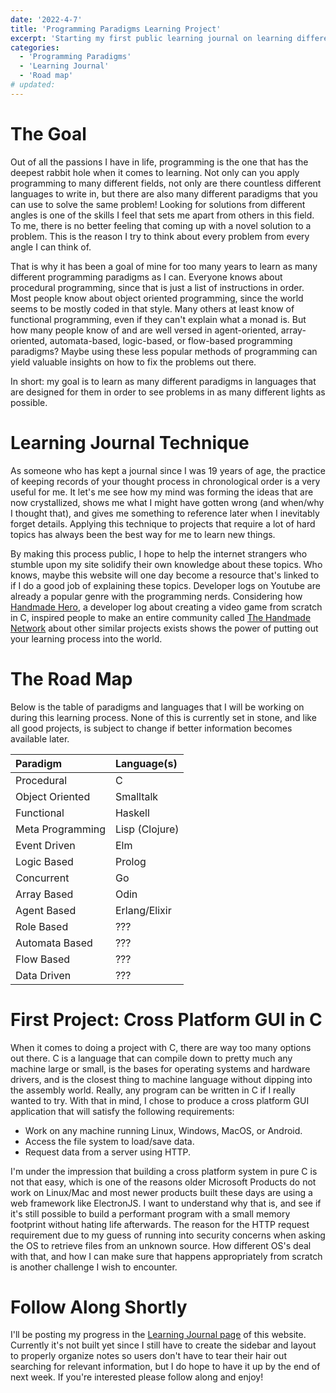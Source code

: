 ```yaml
---
date: '2022-4-7'
title: 'Programming Paradigms Learning Project'
excerpt: 'Starting my first public learning journal on learning different ways to program'
categories:
  - 'Programming Paradigms'
  - 'Learning Journal'
  - 'Road map'
# updated:
---
```


# The Goal
Out of all the passions I have in life, programming is the one that has the deepest rabbit hole when it comes to learning.  Not only can you apply programming to many different fields, not only are there countless different languages to write in, but there are also many different paradigms that you can use to solve the same problem!  Looking for solutions from different angles is one of the skills I feel that sets me apart from others in this field.  To me, there is no better feeling that coming up with a novel solution to a problem.  This is the reason I try to think about every problem from every angle I can think of.

That is why it has been a goal of mine for too many years to learn as many different programming paradigms as I can.  Everyone knows about procedural programming, since that is just a list of instructions in order.  Most people know about object oriented programming, since the world seems to be mostly coded in that style.  Many others at least know of functional programming, even if they can't explain what a monad is.  But how many people know of and are well versed in agent-oriented, array-oriented, automata-based, logic-based, or flow-based programming paradigms?  Maybe using these less popular methods of programming can yield valuable insights on how to fix the problems out there.

In short: my goal is to learn as many different paradigms in languages that are designed for them in order to see problems in as many different lights as possible.

# Learning Journal Technique

As someone who has kept a journal since I was 19 years of age, the practice of keeping records of your thought process in chronological order is a very useful for me.  It let's me see how my mind was forming the ideas that are now crystallized, shows me what I might have gotten wrong (and when/why I thought that), and gives me something to reference later when I inevitably forget details.  Applying this technique to projects that require a lot of hard topics has always been the best way for me to learn new things.  

By making this process public, I hope to help the internet strangers who stumble upon my site solidify their own knowledge about these topics.  Who knows, maybe this website will one day become a resource that's linked to if I do a good job of explaining these topics.  Developer logs on Youtube are already a popular genre with the programming nerds.  Considering how [Handmade Hero](https://handmadehero.org/), a developer log about creating a video game from scratch in C, inspired people to make an entire community called [The Handmade Network](https://handmade.network/) about other similar projects exists shows the power of putting out your learning process into the world.  

# The Road Map

Below is the table of paradigms and languages that I will be working on during this learning process.  None of this is currently set in stone, and like all good projects, is subject to change if better information becomes available later.

| Paradigm         | Language(s)    |
| :--------------- | :------------- |
| Procedural       | C              |
| Object Oriented  | Smalltalk      |
| Functional       | Haskell        |
| Meta Programming | Lisp (Clojure) |
| Event Driven     | Elm            |
| Logic Based      | Prolog         |
| Concurrent       | Go             |
| Array Based      | Odin           |
| Agent Based      | Erlang/Elixir  |
| Role Based       | ???            |
| Automata Based   | ???            |
| Flow Based       | ???            |
| Data Driven      | ???            |

# First Project: Cross Platform GUI in C

When it comes to doing a project with C, there are way too many options out there.  C is a language that can compile down to pretty much any machine large or small, is the bases for operating systems and hardware drivers, and is the closest thing to machine language without dipping into the assembly world.  Really, any program can be written in C if I really wanted to try.  With that in mind, I chose to produce a cross platform GUI application that will satisfy the following requirements: 

- Work on any machine running Linux, Windows, MacOS, or Android.
- Access the file system to load/save data.
- Request data from a server using HTTP.

I'm under the impression that building a cross platform system in pure C is not that easy, which is one of the reasons older Microsoft Products do not work on Linux/Mac and most newer products built these days are using a web framework like ElectronJS.  I want to understand why that is, and see if it's still possible to build a performant program with a small memory footprint without hating life afterwards.  The reason for the HTTP request requirement due to my guess of running into security concerns when asking the OS to retrieve files from an unknown source.  How different OS's deal with that, and how I can make sure that happens appropriately from scratch is another challenge I wish to encounter.  

# Follow Along Shortly

I'll be posting my progress in the [Learning Journal page](https://www.6pakal.com/learning-journal) of this website.  Currently it's not built yet since I still have to create the sidebar and layout to properly organize notes so users don't have to tear their hair out searching for relevant information, but I do hope to have it up by the end of next week.  If you're interested please follow along and enjoy!